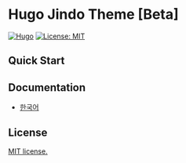 # Hugo Jindo Theme [Beta]

[![Hugo](https://img.shields.io/badge/hugo-v0.120.4-blue.svg)](https://gohugo.io)
[![License: MIT](https://img.shields.io/badge/License-MIT-blue.svg)](LICENSE)

## Quick Start

## Documentation

- [한국어](README_ko.md)

## License

[MIT license.](themes/hugo-jindo/LICENSE)

